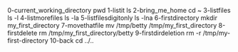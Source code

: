 0-current_working_directory    pwd
1-listit                       ls 
2-bring_me_home                cd ~ 
3-listfiles                    ls -l
4-listmorefiles                ls -la
5-listfilesdigitonly           ls -lna
6-firstdirectory               mkdir my_first_directory
7-movethatfile                 mv /tmp/betty /tmp/my_first_directory
8-firstdelete		       rm /tmp/my_first_directory/betty
9-firstdirdeletion             rm -r /tmp/my-first-directory
10-back			       cd ../..
